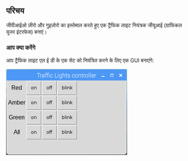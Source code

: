## परिचय

जीपीआईओ ज़ीरो और गुइज़ोरो का इस्तेमाल करते हुए एक ट्रैफिक लाइट नियंत्रक जीयूआई (ग्राफिकल यूजर इंटरफेस) बनाएं।

### आप क्या करेंगे

आप ट्रैफिक लाइट एल ई डी के एक सेट को नियंत्रित करने के लिए एक GUI बनाएंगे:

![](images/guizero-4.png)